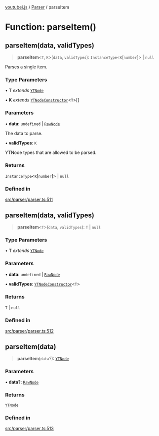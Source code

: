 [youtubei.js](../../../README.md) / [Parser](../README.md) / parseItem

# Function: parseItem()

## parseItem(data, validTypes)

> **parseItem**\<`T`, `K`\>(`data`, `validTypes`): `InstanceType`\<`K`\[`number`\]\> \| `null`

Parses a single item.

### Type Parameters

• **T** *extends* [`YTNode`](../../Helpers/classes/YTNode.md)

• **K** *extends* [`YTNodeConstructor`](../../Helpers/interfaces/YTNodeConstructor.md)\<`T`\>[]

### Parameters

• **data**: `undefined` \| [`RawNode`](../../APIResponseTypes/type-aliases/RawNode.md)

The data to parse.

• **validTypes**: `K`

YTNode types that are allowed to be parsed.

### Returns

`InstanceType`\<`K`\[`number`\]\> \| `null`

### Defined in

[src/parser/parser.ts:511](https://github.com/LuanRT/YouTube.js/blob/eb21af33db708f0355f4fb15881f5d4fabc7b06c/src/parser/parser.ts#L511)

## parseItem(data, validTypes)

> **parseItem**\<`T`\>(`data`, `validTypes`): `T` \| `null`

### Type Parameters

• **T** *extends* [`YTNode`](../../Helpers/classes/YTNode.md)

### Parameters

• **data**: `undefined` \| [`RawNode`](../../APIResponseTypes/type-aliases/RawNode.md)

• **validTypes**: [`YTNodeConstructor`](../../Helpers/interfaces/YTNodeConstructor.md)\<`T`\>

### Returns

`T` \| `null`

### Defined in

[src/parser/parser.ts:512](https://github.com/LuanRT/YouTube.js/blob/eb21af33db708f0355f4fb15881f5d4fabc7b06c/src/parser/parser.ts#L512)

## parseItem(data)

> **parseItem**(`data`?): [`YTNode`](../../Helpers/classes/YTNode.md)

### Parameters

• **data?**: [`RawNode`](../../APIResponseTypes/type-aliases/RawNode.md)

### Returns

[`YTNode`](../../Helpers/classes/YTNode.md)

### Defined in

[src/parser/parser.ts:513](https://github.com/LuanRT/YouTube.js/blob/eb21af33db708f0355f4fb15881f5d4fabc7b06c/src/parser/parser.ts#L513)
